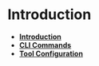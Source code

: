 # Introduction

- [**Introduction**](./introduction.md)
- [**CLI Commands**](commands.md)
- [**Tool Configuration**](./files.md)
